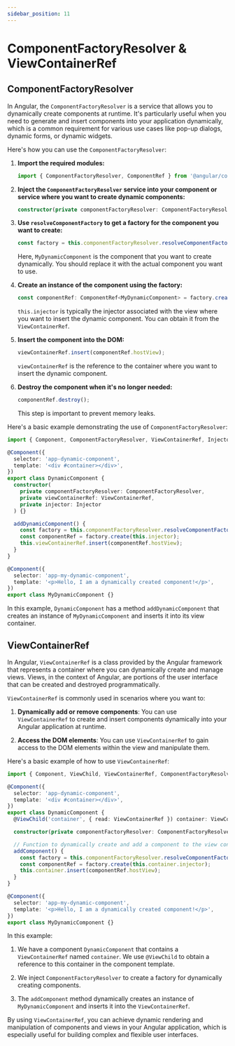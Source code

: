 ```yaml
---
sidebar_position: 11
---
```

# ComponentFactoryResolver & ViewContainerRef

## ComponentFactoryResolver
In Angular, the `ComponentFactoryResolver` is a service that allows you to dynamically create components at runtime. It's particularly useful when you need to generate and insert components into your application dynamically, which is a common requirement for various use cases like pop-up dialogs, dynamic forms, or dynamic widgets.

Here's how you can use the `ComponentFactoryResolver`:

1. **Import the required modules:**

   ```typescript
   import { ComponentFactoryResolver, ComponentRef } from '@angular/core';
   ```

2. **Inject the `ComponentFactoryResolver` service into your component or service where you want to create dynamic components:**

   ```typescript
   constructor(private componentFactoryResolver: ComponentFactoryResolver) {}
   ```

3. **Use `resolveComponentFactory` to get a factory for the component you want to create:**

   ```typescript
   const factory = this.componentFactoryResolver.resolveComponentFactory(MyDynamicComponent);
   ```

   Here, `MyDynamicComponent` is the component that you want to create dynamically. You should replace it with the actual component you want to use.

4. **Create an instance of the component using the factory:**

   ```typescript
   const componentRef: ComponentRef<MyDynamicComponent> = factory.create(this.injector);
   ```

   `this.injector` is typically the injector associated with the view where you want to insert the dynamic component. You can obtain it from the `ViewContainerRef`.

5. **Insert the component into the DOM:**

   ```typescript
   viewContainerRef.insert(componentRef.hostView);
   ```

   `viewContainerRef` is the reference to the container where you want to insert the dynamic component.

6. **Destroy the component when it's no longer needed:**

   ```typescript
   componentRef.destroy();
   ```

   This step is important to prevent memory leaks.

Here's a basic example demonstrating the use of `ComponentFactoryResolver`:

```typescript
import { Component, ComponentFactoryResolver, ViewContainerRef, Injector } from '@angular/core';

@Component({
  selector: 'app-dynamic-component',
  template: '<div #container></div>',
})
export class DynamicComponent {
  constructor(
    private componentFactoryResolver: ComponentFactoryResolver,
    private viewContainerRef: ViewContainerRef,
    private injector: Injector
  ) {}

  addDynamicComponent() {
    const factory = this.componentFactoryResolver.resolveComponentFactory(MyDynamicComponent);
    const componentRef = factory.create(this.injector);
    this.viewContainerRef.insert(componentRef.hostView);
  }
}

@Component({
  selector: 'app-my-dynamic-component',
  template: '<p>Hello, I am a dynamically created component!</p>',
})
export class MyDynamicComponent {}
```

In this example, `DynamicComponent` has a method `addDynamicComponent` that creates an instance of `MyDynamicComponent` and inserts it into its view container.

## ViewContainerRef

In Angular, `ViewContainerRef` is a class provided by the Angular framework that represents a container where you can dynamically create and manage views. Views, in the context of Angular, are portions of the user interface that can be created and destroyed programmatically.

`ViewContainerRef` is commonly used in scenarios where you want to:

1. **Dynamically add or remove components**: You can use `ViewContainerRef` to create and insert components dynamically into your Angular application at runtime.

2. **Access the DOM elements**: You can use `ViewContainerRef` to gain access to the DOM elements within the view and manipulate them.

Here's a basic example of how to use `ViewContainerRef`:

```typescript
import { Component, ViewChild, ViewContainerRef, ComponentFactoryResolver } from '@angular/core';

@Component({
  selector: 'app-dynamic-component',
  template: '<div #container></div>',
})
export class DynamicComponent {
  @ViewChild('container', { read: ViewContainerRef }) container: ViewContainerRef;

  constructor(private componentFactoryResolver: ComponentFactoryResolver) {}

  // Function to dynamically create and add a component to the view container.
  addComponent() {
    const factory = this.componentFactoryResolver.resolveComponentFactory(MyDynamicComponent);
    const componentRef = factory.create(this.container.injector);
    this.container.insert(componentRef.hostView);
  }
}

@Component({
  selector: 'app-my-dynamic-component',
  template: '<p>Hello, I am a dynamically created component!</p>',
})
export class MyDynamicComponent {}
```

In this example:

1. We have a component `DynamicComponent` that contains a `ViewContainerRef` named `container`. We use `@ViewChild` to obtain a reference to this container in the component template.

2. We inject `ComponentFactoryResolver` to create a factory for dynamically creating components.

3. The `addComponent` method dynamically creates an instance of `MyDynamicComponent` and inserts it into the `ViewContainerRef`.

By using `ViewContainerRef`, you can achieve dynamic rendering and manipulation of components and views in your Angular application, which is especially useful for building complex and flexible user interfaces.